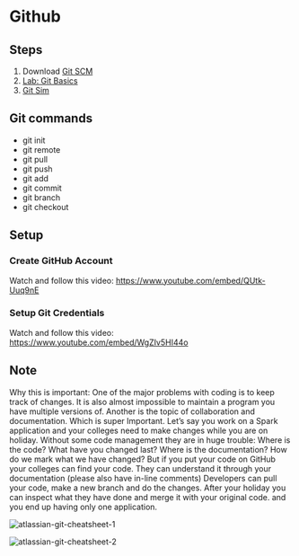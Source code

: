 # Github

## Steps

1. Download [Git SCM](https://git-scm.com/downloads)
2. [Lab: Git Basics](./lab-git-basics.md)
3. [Git Sim](./gitsim/)

## Git commands

* git init
* git remote
* git pull
* git push
* git add
* git commit
* git branch
* git checkout

## Setup

### Create GitHub Account

Watch and follow this video: https://www.youtube.com/embed/QUtk-Uuq9nE

### Setup Git Credentials

Watch and follow this video: https://www.youtube.com/embed/WgZIv5HI44o

## Note

Why this is important: One of the major problems with coding is to keep track of changes. It is also almost impossible to maintain a program you have multiple versions of. Another is the topic of collaboration and documentation. Which is super Important. Let’s say you work on a Spark application and your colleges need to make changes while you are on holiday. Without some code management they are in huge trouble: Where is the code? What have you changed last? Where is the documentation? How do we mark what we have changed? But if you put your code on GitHub your colleges can find your code. They can understand it through your documentation (please also have in-line comments) Developers can pull your code, make a new branch and do the changes. After your holiday you can inspect what they have done and merge it with your original code. and you end up having only one application.

![atlassian-git-cheatsheet-1](https://user-images.githubusercontent.com/62965911/212006609-a871bf80-a26e-4ab6-996b-eaab0a14f5b4.png)

![atlassian-git-cheatsheet-2](https://user-images.githubusercontent.com/62965911/212006617-88e6eb6b-b6d3-4a25-8827-4cfa0ab63d41.png)
